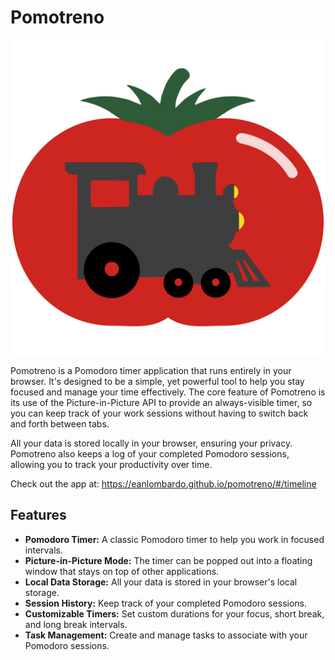 # Pomotreno

![Pomotreno Logo](public/icon.svg)

Pomotreno is a Pomodoro timer application that runs entirely in your browser. It's designed to be a simple, yet powerful tool to help you stay focused and manage your time effectively. The core feature of Pomotreno is its use of the Picture-in-Picture API to provide an always-visible timer, so you can keep track of your work sessions without having to switch back and forth between tabs.

All your data is stored locally in your browser, ensuring your privacy. Pomotreno also keeps a log of your completed Pomodoro sessions, allowing you to track your productivity over time.

Check out the app at: https://eanlombardo.github.io/pomotreno/#/timeline

## Features

* **Pomodoro Timer:** A classic Pomodoro timer to help you work in focused intervals.
* **Picture-in-Picture Mode:** The timer can be popped out into a floating window that stays on top of other applications.
* **Local Data Storage:** All your data is stored in your browser's local storage.
* **Session History:** Keep track of your completed Pomodoro sessions.
* **Customizable Timers:** Set custom durations for your focus, short break, and long break intervals.
* **Task Management:** Create and manage tasks to associate with your Pomodoro sessions.
